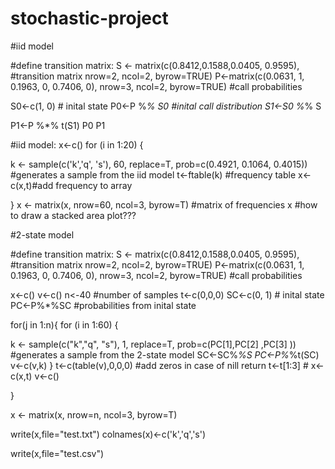 # stochastic-project

#iid model

#define transition matrix:
S <- matrix(c(0.8412,0.1588,0.0405, 0.9595), #transition matrix
            nrow=2, ncol=2, byrow=TRUE)
P<-matrix(c(0.0631, 1, 0.1963, 0, 0.7406, 0), nrow=3, ncol=2, byrow=TRUE) #call probabilities

S0<-c(1, 0) # inital state
P0<-P %*% S0 #inital call distribution
S1<-S0 %*% S


P1<-P %*% t(S1)
P0
P1

#iid model:
x<-c()
for (i in 1:20) {
  
  k <- sample(c('k','q', 's'), 60, replace=T, prob=c(0.4921, 0.1064, 0.4015)) #generates a sample from the iid model
  t<-ftable(k) #frequency table
  x<-c(x,t)#add frequency to array
  
}
x <- matrix(x, nrow=60, ncol=3, byrow=T) #matrix of frequencies
x
#how to draw a stacked area plot???



#2-state model

#define transition matrix:
S <- matrix(c(0.8412,0.1588,0.0405, 0.9595), #transition matrix
            nrow=2, ncol=2, byrow=TRUE)
P<-matrix(c(0.0631, 1, 0.1963, 0, 0.7406, 0), nrow=3, ncol=2, byrow=TRUE) #call probabilities


x<-c()
v<-c()
n<-40 #number of samples
t<-c(0,0,0)
SC<-c(0, 1) # inital state
PC<-P%*%SC #probabilities from inital state

for(j in 1:n){
for (i in 1:60) {
  
  k <- sample(c("k","q", "s"), 1, replace=T, prob=c(PC[1],PC[2] ,PC[3] )) #generates a sample from the 2-state model
  SC<-SC%*%S
  PC<-P%*%t(SC)
  v<-c(v,k)
}
  t<-c(table(v),0,0,0) #add zeros in case of nill return
  t<-t[1:3] #
  x<-c(x,t)
v<-c()

}

x <- matrix(x, nrow=n, ncol=3, byrow=T)

write(x,file="test.txt")
colnames(x)<-c('k','q','s')


write(x,file="test.csv")
